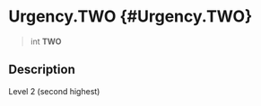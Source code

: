 Urgency.TWO {#Urgency.TWO}
===========

> int **TWO**

Description
-----------

Level 2 (second highest)
